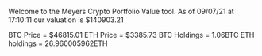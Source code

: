 Welcome to the Meyers Crypto Portfolio Value tool. 
As of 09/07/21 at 17:10:11 our valuation is $140903.21 

BTC Price = $46815.01
 ETH Price = $3385.73
BTC Holdings = 1.06BTC
 ETH holdings = 26.960005962ETH 

